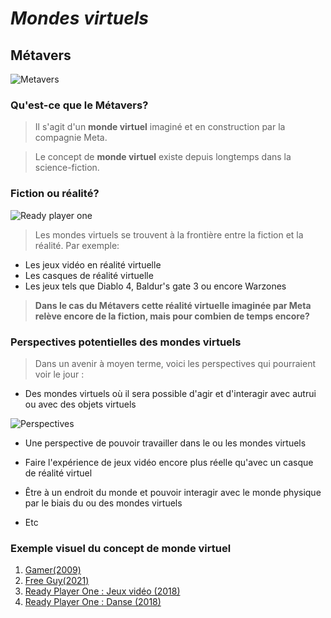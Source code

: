 # *Mondes virtuels*

## Métavers

![Metavers](https://www.conversationnel.fr/wp-content/uploads/2021/12/iStock-1348369701.jpg)




### Qu'est-ce que le Métavers?

>Il s'agit d'un **monde virtuel** imaginé et en construction par la compagnie Meta.

>Le concept de **monde virtuel** existe depuis longtemps dans la science-fiction.




### Fiction ou réalité?

![Ready player one](https://media2.giphy.com/media/nk02Bkc0hjhSxlITby/giphy.gif?cid=ecf05e47i5tcqmirfwatzi8b0eicz2x3jd8flaiobzw9s46g&ep=v1_gifs_search&rid=giphy.gif&ct=g)

> Les mondes virtuels se trouvent à la frontière entre la fiction et la réalité.
> Par exemple:
- Les jeux vidéo en réalité virtuelle
- Les casques de réalité virtuelle
- Les jeux tels que Diablo 4, Baldur's gate 3 ou encore Warzones

 >**Dans le cas du Métavers cette réalité virtuelle imaginée par Meta relève encore de la fiction, mais pour combien de temps encore?**




### Perspectives potentielles des mondes virtuels

> Dans un avenir à moyen terme, voici les perspectives qui pourraient voir le jour :

- Des mondes virtuels où il sera possible d'agir et d'interagir avec autrui ou avec des objets virtuels

 ![Perspectives](https://media0.giphy.com/media/edYECR1BK12ATbJ69S/giphy.gif?cid=ecf05e47k9wvr938ddpngp0s4op5ca6a8x2y13nnc3thufqu&ep=v1_gifs_search&rid=giphy.gif&ct=g)
  
- Une perspective de pouvoir travailler dans le ou les mondes virtuels
  
- Faire l'expérience de jeux vidéo encore plus réelle qu'avec un casque de réalité virtuel

- Être à un endroit du monde et pouvoir interagir avec le monde physique par le biais du ou des mondes virtuels

- Etc



### Exemple visuel du concept de monde virtuel

1. [Gamer(2009)](https://www.youtube.com/watch?v=Cn3iDcKK1ec)
2. [Free Guy(2021)](https://www.youtube.com/watch?v=X2m-08cOAbc)
3. [Ready Player One : Jeux vidéo (2018)](https://www.youtube.com/watch?v=vpz7g4rm6Ts)
4. [Ready Player One : Danse (2018)](https://www.youtube.com/watch?v=phI8r4vv8O4)
